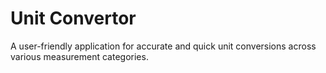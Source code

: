 # Unit Convertor
 A user-friendly application for accurate and quick unit conversions across various measurement categories.
